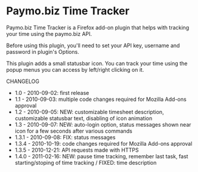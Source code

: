 # Paymo.biz Time Tracker

Paymo.biz Time Tracker is a Firefox add-on plugin that helps with tracking your time using the paymo.biz API.

Before using this plugin, you'll need to set your API key, username and password in plugin's Options.

This plugin adds a small statusbar icon. You can track your time using the popup menus you can access by left/right clicking on it.




CHANGELOG

* 1.0 - 2010-09-02: first release
* 1.1 - 2010-09-03: multiple code changes required for Mozilla Add-ons approval
* 1.2 - 2010-09-05: NEW: customizable timesheet description, customizable statusbar text, disabling of icon animation
* 1.3 - 2010-09-07: NEW: auto-login option, status messages shown near icon for a few seconds after various commands
* 1.3.1 - 2010-09-08: FIX: status messages
* 1.3.4 - 2010-10-19: code changes required for Mozilla Add-ons approval
* 1.3.5 - 2010-12-21: API requests made with HTTPS
* 1.4.0 - 2011-02-16: NEW: pause time tracking, remember last task, fast starting/stoping of time tracking / FIXED: time description
			
